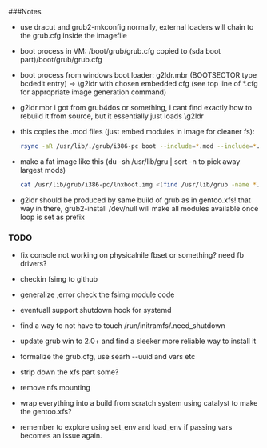 
###Notes
* use dracut and grub2-mkconfig normally, external loaders will chain to the grub.cfg inside the imagefile
* boot process in VM: /boot/grub/grub.cfg copied to (sda boot part)/boot/grub/grub.cfg
* boot process from windows boot loader: g2ldr.mbr (BOOTSECTOR type bcdedit entry) -> \g2ldr with chosen embedded cfg (see top line of *.cfg for appropriate image generation command)
* g2ldr.mbr i got from grub4dos or something, i cant find exactly how to rebuild it from source, but it essentially just loads \g2ldr

* this copies the .mod files (just embed modules in image for cleaner fs):
    ```bash
    rsync -aR /usr/lib/./grub/i386-pc boot --include=*.mod --include=*.lst --exclude=*/*/*
    ```
* make a fat image like this (du -sh /usr/lib/gru | sort -n to pick away largest mods)
    ```bash
    cat /usr/lib/grub/i386-pc/lnxboot.img <(find /usr/lib/grub -name *.mod | xargs -i bash -c 'basename {} | sed s/.mod//' | ack -v 'usb|video|vga|cpio|raid|ufs|ext|pxe|regexp|net|gcry|zfs|gdb' | xargs grub-mkimage -O i386-pc ) > g2ldr
    ```
* g2ldr should be produced by same build of grub as in gentoo.xfs! that way in there, grub2-install /dev/null will make all modules available once loop is set as prefix

### TODO
* fix console not working on physicalnile fbset or something? need fb drivers?

* checkin fsimg to github
* generalize ,error check the fsimg module code
* eventuall support shutdown hook for systemd

* find a way to not have to touch /run/initramfs/.need_shutdown

* update grub win to 2.0+ and find a sleeker more reliable way to install it
* formalize the grub.cfg, use searh --uuid and vars etc

* strip down the xfs part some?
* remove nfs mounting

* wrap everything into a build from scratch system using catalyst to make the gentoo.xfs?
* remember to explore using set_env and load_env if passing vars becomes an issue again.

